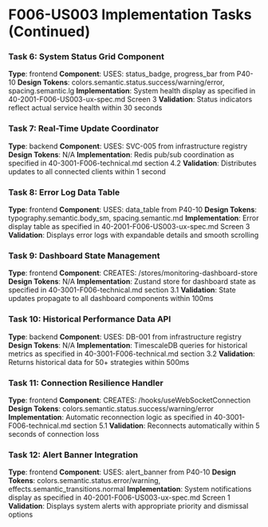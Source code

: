 # F006-US003 Implementation Tasks (Continued)

### Task 6: System Status Grid Component
**Type**: frontend
**Component**: USES: status_badge, progress_bar from P40-10
**Design Tokens**: colors.semantic.status.success/warning/error, spacing.semantic.lg
**Implementation**: 
System health display as specified in 40-2001-F006-US003-ux-spec.md Screen 3
**Validation**: Status indicators reflect actual service health within 30 seconds

### Task 7: Real-Time Update Coordinator
**Type**: backend
**Component**: USES: SVC-005 from infrastructure registry
**Design Tokens**: N/A
**Implementation**: 
Redis pub/sub coordination as specified in 40-3001-F006-technical.md section 4.2
**Validation**: Distributes updates to all connected clients within 1 second

### Task 8: Error Log Data Table
**Type**: frontend
**Component**: USES: data_table from P40-10
**Design Tokens**: typography.semantic.body_sm, spacing.semantic.md
**Implementation**: 
Error display table as specified in 40-2001-F006-US003-ux-spec.md Screen 3
**Validation**: Displays error logs with expandable details and smooth scrolling

### Task 9: Dashboard State Management
**Type**: frontend
**Component**: CREATES: /stores/monitoring-dashboard-store
**Design Tokens**: N/A
**Implementation**: 
Zustand store for dashboard state as specified in 40-3001-F006-technical.md section 3.1
**Validation**: State updates propagate to all dashboard components within 100ms

### Task 10: Historical Performance Data API
**Type**: backend
**Component**: USES: DB-001 from infrastructure registry
**Design Tokens**: N/A
**Implementation**: 
TimescaleDB queries for historical metrics as specified in 40-3001-F006-technical.md section 3.2
**Validation**: Returns historical data for 50+ strategies within 500ms

### Task 11: Connection Resilience Handler
**Type**: frontend
**Component**: CREATES: /hooks/useWebSocketConnection
**Design Tokens**: colors.semantic.status.success/warning/error
**Implementation**: 
Automatic reconnection logic as specified in 40-3001-F006-technical.md section 5.1
**Validation**: Reconnects automatically within 5 seconds of connection loss

### Task 12: Alert Banner Integration
**Type**: frontend
**Component**: USES: alert_banner from P40-10
**Design Tokens**: colors.semantic.status.error/warning, effects.semantic_transitions.normal
**Implementation**: 
System notifications display as specified in 40-2001-F006-US003-ux-spec.md Screen 1
**Validation**: Displays system alerts with appropriate priority and dismissal options